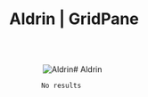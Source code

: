 # Aldrin | GridPane

![Aldrin](data:image/svg+xml,%3Csvg%20xmlns='http://www.w3.org/2000/svg'%20width='60'%20height='60'%20viewBox='0%200%2060%2060'%3E%3C/svg%3E)![Aldrin](https://secure.gravatar.com/avatar/35dafd795395fb7b951215fa8d285465?s=120&d=identicon&r=g)# Aldrin

 

			No results		

 

